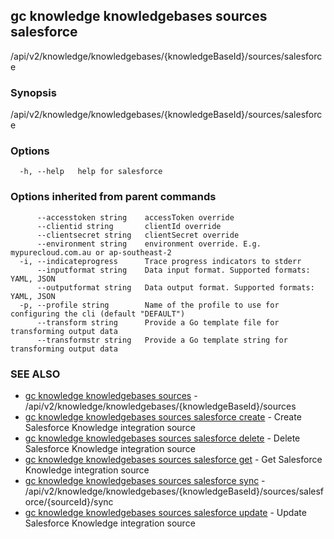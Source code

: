 ## gc knowledge knowledgebases sources salesforce

/api/v2/knowledge/knowledgebases/{knowledgeBaseId}/sources/salesforce

### Synopsis

/api/v2/knowledge/knowledgebases/{knowledgeBaseId}/sources/salesforce

### Options

```
  -h, --help   help for salesforce
```

### Options inherited from parent commands

```
      --accesstoken string    accessToken override
      --clientid string       clientId override
      --clientsecret string   clientSecret override
      --environment string    environment override. E.g. mypurecloud.com.au or ap-southeast-2
  -i, --indicateprogress      Trace progress indicators to stderr
      --inputformat string    Data input format. Supported formats: YAML, JSON
      --outputformat string   Data output format. Supported formats: YAML, JSON
  -p, --profile string        Name of the profile to use for configuring the cli (default "DEFAULT")
      --transform string      Provide a Go template file for transforming output data
      --transformstr string   Provide a Go template string for transforming output data
```

### SEE ALSO

* [gc knowledge knowledgebases sources](gc_knowledge_knowledgebases_sources.html)	 - /api/v2/knowledge/knowledgebases/{knowledgeBaseId}/sources
* [gc knowledge knowledgebases sources salesforce create](gc_knowledge_knowledgebases_sources_salesforce_create.html)	 - Create Salesforce Knowledge integration source
* [gc knowledge knowledgebases sources salesforce delete](gc_knowledge_knowledgebases_sources_salesforce_delete.html)	 - Delete Salesforce Knowledge integration source
* [gc knowledge knowledgebases sources salesforce get](gc_knowledge_knowledgebases_sources_salesforce_get.html)	 - Get Salesforce Knowledge integration source
* [gc knowledge knowledgebases sources salesforce sync](gc_knowledge_knowledgebases_sources_salesforce_sync.html)	 - /api/v2/knowledge/knowledgebases/{knowledgeBaseId}/sources/salesforce/{sourceId}/sync
* [gc knowledge knowledgebases sources salesforce update](gc_knowledge_knowledgebases_sources_salesforce_update.html)	 - Update Salesforce Knowledge integration source


